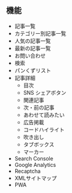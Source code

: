 ## 機能

- 記事一覧
- カテゴリー別記事一覧
- 人気の記事一覧
- 最新の記事一覧
- お問い合わせ
- 検索
- パンくずリスト
- 記事詳細
  - 目次
  - SNS シェアボタン
  - 関連記事
  - 次・前の記事
  - あわせて読みたい
  - 広告掲載
  - コードハイライト
  - 吹き出し
  - タブボックス
  - マーカー
- Search Console
- Google Analytics
- Recaptcha
- XMLサイトマップ
- PWA
